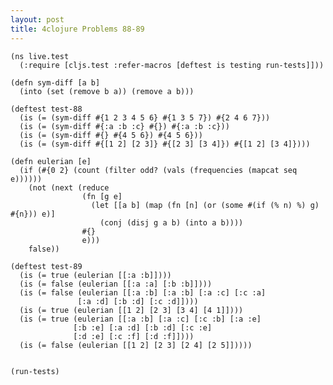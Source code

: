 ```yaml
---
layout: post
title: 4clojure Problems 88-89
---
```


<pre><code class="language-klipse">(ns live.test
  (:require [cljs.test :refer-macros [deftest is testing run-tests]]))
  
(defn sym-diff [a b]
  (into (set (remove b a)) (remove a b)))

(deftest test-88
  (is (= (sym-diff #{1 2 3 4 5 6} #{1 3 5 7}) #{2 4 6 7}))
  (is (= (sym-diff #{:a :b :c} #{}) #{:a :b :c}))
  (is (= (sym-diff #{} #{4 5 6}) #{4 5 6}))
  (is (= (sym-diff #{[1 2] [2 3]} #{[2 3] [3 4]}) #{[1 2] [3 4]})))

(defn eulerian [e]
  (if (#{0 2} (count (filter odd? (vals (frequencies (mapcat seq e))))))
    (not (next (reduce
                (fn [g e]
                  (let [[a b] (map (fn [n] (or (some #(if (% n) %) g) #{n})) e)]
                    (conj (disj g a b) (into a b))))
                #{}
                e)))
    false))

(deftest test-89
  (is (= true (eulerian [[:a :b]])))
  (is (= false (eulerian [[:a :a] [:b :b]])))
  (is (= false (eulerian [[:a :b] [:a :b] [:a :c] [:c :a]
               [:a :d] [:b :d] [:c :d]])))
  (is (= true (eulerian [[1 2] [2 3] [3 4] [4 1]])))
  (is (= true (eulerian [[:a :b] [:a :c] [:c :b] [:a :e]
              [:b :e] [:a :d] [:b :d] [:c :e]
              [:d :e] [:c :f] [:d :f]])))
  (is (= false (eulerian [[1 2] [2 3] [2 4] [2 5]]))))


(run-tests)
</code></pre>

